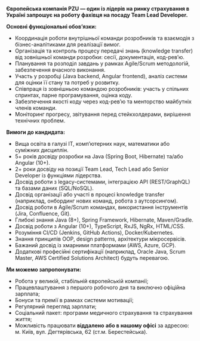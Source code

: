 **Європейська компанія PZU — один із лідерів на ринку страхування в Україні
запрошує на роботу фахівця на посаду Team Lead Developer.**

**Основні функціональні обов’язки:**

  * Координація роботи внутрішньої команди розробників та взаємодія з бізнес-аналітиками для реалізації вимог.
  * Організація та контроль процесу передачі знань (knowledge transfer) від зовнішньої команди розробки: сесії, документація, код-рев’ю.
  * Планування та розподіл завдань у рамках Agile/Scrum методологій, забезпечення вчасного виконання.
  * Участь у розробці (Java backend, Angular frontend), аналіз системи для оцінки її стану та потреб у розвитку.
  * Співпраця із зовнішньою командою розробників: участь у спільних спринтах, парне програмування, оцінка коду.
  * Забезпечення якості коду через код-рев’ю та менторство майбутніх членів команди.
  * Моніторинг прогресу, звітування перед стейкхолдерами, вирішення технічних проблем.

**Вимоги до кандидата:**

  * Вища освіта в галузі ІТ, комп’ютерних наук, математики або суміжних дисциплін.
  * 5+ років досвіду розробки на Java (Spring Boot, Hibernate) та/або Angular (10+).
  * 2+ роки досвіду на позиції Team Lead, Tech Lead або Senior Developer із функціями лідерства.
  * Досвід роботи з legacy-системами, інтеграцією API (REST/GraphQL) та базами даних (SQL/NoSQL).
  * Досвід організації або участі в процесі knowledge transfer (наприклад, онбординг нових команд, робота з аутсорсингом).
  * Досвід роботи в Agile/Scrum командах, використання інструментів (Jira, Confluence, Git).
  * Глибокі знання Java (8+), Spring Framework, Hibernate, Maven/Gradle.
  * Досвід роботи з Angular (10+), TypeScript, RxJS, NgRx, HTML/CSS.
  * Розуміння CI/CD (Jenkins, GitHub Actions), Docker/Kubernetes.
  * Знання принципів OOP, design patterns, архітектури мікросервісів.
  * Бажаний досвід із хмарними платформами (AWS, Azure, GCP).
  * Додаткові професійні сертифікації (наприклад, Oracle Java, Scrum Master, AWS Certified Solutions Architect) будуть перевагою.

**Ми можемо запропонувати:**

  * Робота у великій, стабільній європейській компанії;
  * Працевлаштування з першого робочого дня та виключно офіційна зарплата;
  * Бонуси та премії в рамках системи мотивації;
  * Регулярний перегляд зарплати;
  * Соціальний пакет: програми медичного страхування та страхування життя;
  * Можливість працювати **віддалено** **або в нашому офісі** за адресою: м. Київ, вул. Дегтярівська, 62 (ст.м. Берестейська).
